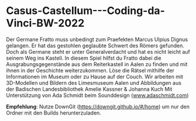 # Casus-Castellum---Coding-da-Vinci-BW-2022
Der Germane Fratto muss unbedingt zum Praefekten Marcus Ulpius Dignus gelangen. Er hat das gestohlen geglaubte Schwert des Römers gefunden. Doch als Germane steht er unter Generalverdacht und hat es nicht leicht auf seinem Weg ins Kastell.  In diesem Spiel hilfst du Fratto dabei die Ausgrabungsgegenstände aus dem Reiterkastell in Aalen zu finden und mit ihnen in der Geschichte weiterzukommen. Löse die Rätsel mithilfe der Informationen im Museum oder zu Hause auf der Couch.  Wir arbeiten mit 3D-Modellen und Bildern des Limesmuseum Aalen und Abbildungen aus der Badischen Landesbibliothek Amelie Kassner &amp; Johanna Kuch Mit Unterstützung von Ada Schmidt beim Sounddesign (www.adaschmidt.com)

**Empfehlung**: Nutze DownGit (https://downgit.github.io/#/home) um nur den Ordner mit den Builds herunterzuladen.

